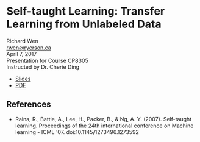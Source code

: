 # Self-taught Learning: Transfer Learning from Unlabeled Data

Richard Wen  
rwen@ryerson.ca      
April 7, 2017  
Presentation for Course CP8305  
Instructed by Dr. Cherie Ding  

- [Slides](https://rrwen.github.io/slides-kd-stlearn)
- [PDF](https://github.com/rrwen/slides-kd-stlearn/blob/master/pdf/rwen_cp8305_slides_stlearn.pdf)

## References

- Raina, R., Battle, A., Lee, H., Packer, B., & Ng, A. Y. (2007). Self-taught learning. Proceedings of the 24th international conference on Machine learning - ICML '07. doi:10.1145/1273496.1273592
